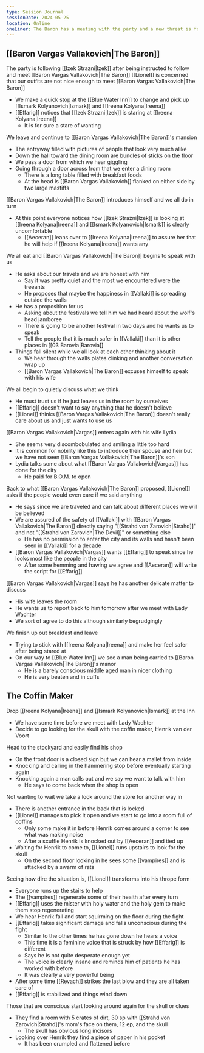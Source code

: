 ```yaml
---
type: Session Journal
sessionDate: 2024-05-25
location: Online
oneLiner: The Baron has a meeting with the party and a new threat is found within the walls of Vallaki
---
```

## [[Baron Vargas Vallakovich|The Baron]] 
The party is following [[Izek Strazni|Izek]] after being instructed to follow and meet [[Baron Vargas Vallakovich|The Baron]] 
[[Lionel]] is concerned that our outfits are not nice enough to meet [[Baron Vargas Vallakovich|The Baron]] 
- We make a quick stop at the [[Blue Water Inn]] to change and pick up [[Ismark Kolyanovich|Ismark]] and [[Ireena Kolyana|Ireena]] 
- [[Effarig]] notices that [[Izek Strazni|Izek]] is staring at [[Ireena Kolyana|Ireena]] 
	- It is for sure a stare of wanting

We leave and continue to [[Baron Vargas Vallakovich|The Baron]]'s mansion
-  The entryway filled with pictures of people that look very much alike
- Down the hall toward the dining room are bundles of sticks on the floor
- We pass a door from which we hear giggling
- Going through a door across from that we enter a dining room
	- There is a long table filled with breakfast foods
	- At the head is [[Baron Vargas Vallakovich]] flanked on either side by two large mastiffs

[[Baron Vargas Vallakovich|The Baron]] introduces himself and we all do in turn
- At this point everyone notices how [[Izek Strazni|Izek]] is looking at [[Ireena Kolyana|Ireena]] and [[Ismark Kolyanovich|Ismark]] is clearly uncomfortable
	- [[Aeceran]] leans over to [[Ireena Kolyana|Ireena]] to assure her that he will help if [[Ireena Kolyana|Ireena]] wants any

We all eat and [[Baron Vargas Vallakovich|The Baron]] begins to speak with us
- He asks about our travels and we are honest with him 
	- Say it was pretty quiet and the most we encountered were the treeants 
	- He proposes that maybe the happiness in [[Vallaki]] is spreading outside the walls 
- He has a proposition for us
	- Asking about the festivals we tell him we had heard about the wolf's head jamboree
	- There is going to be another festival in two days and he wants us to speak 
	- Tell the people that it is much safer in [[Vallaki]] than it is other places in [[03 Barovia|Barovia]] 
- Things fall silent while we all look at each other thinking about it
	- We hear through the walls plates clinking and another conversation wrap up
	- [[Baron Vargas Vallakovich|The Baron]] excuses himself to speak with his wife

We all begin to quietly discuss what we think
- He must trust us if he just leaves us in the room by ourselves
- [[Effarig]] doesn't want to say anything that he doesn't believe
- [[Lionel]] thinks [[Baron Vargas Vallakovich|The Baron]] doesn't really care about us and just wants to use us

[[Baron Vargas Vallakovich|Vargas]] enters again with his wife Lydia
- She seems very discombobulated and smiling a little too hard
- It is common for nobility like this to introduce their spouse and heir but we have not seen [[Baron Vargas Vallakovich|The Baron]]'s son 
- Lydia talks some about what [[Baron Vargas Vallakovich|Vargas]] has done for the city
	- He paid for B.O.M. to open

Back to what [[Baron Vargas Vallakovich|The Baron]] proposed, [[Lionel]] asks if the people would even care if we said anything 
- He says since we are traveled and can talk about different places we will be believed
- We are assured of the safety of [[Vallaki]] with [[Baron Vargas Vallakovich|The Baron]] directly saying "[[Strahd von Zarovich|Strahd]]" and not "[[Strahd von Zarovich|The Devil]]" or something else
	- He has no permission to enter the city and its walls and hasn't been seen in [[Vallaki]] for a decade
- [[Baron Vargas Vallakovich|Vargas]] wants [[Effarig]] to speak since he looks most like the people in the city
	- After some hemming and hawing we agree and [[Aeceran]] will write the script for [[Effarig]] 

[[Baron Vargas Vallakovich|Vargas]] says he has another delicate matter to discuss 
- His wife leaves the room
- He wants us to report back to him tomorrow after we meet with Lady Wachter
- We sort of agree to do this although similarly begrudgingly

We finish up out breakfast and leave 
- Trying to stick with [[Ireena Kolyana|Ireena]] and make her feel safer after being stared at
- On our way to [[Blue Water Inn]] we see a man being carried to [[Baron Vargas Vallakovich|The Baron]]'s manor 
	- He is a barely conscious middle aged man in nicer clothing
	- He is very beaten and in cuffs

## The Coffin Maker
Drop [[Ireena Kolyana|Ireena]] and [[Ismark Kolyanovich|Ismark]] at the Inn 
- We have some time before we meet with Lady Wachter 
- Decide to go looking for the skull with the coffin maker, Henrik van der Voort

Head to the stockyard and easily find his shop
- On the front door is a closed sign but we can hear a mallet from inside
- Knocking and calling in the hammering stop before eventually starting again 
- Knocking again a man calls out and we say we want to talk with him 
	- He says to come back when the shop is open

Not wanting to wait we take a look around the store for another way in
- There is another entrance in the back that is locked
- [[Lionel]] manages to pick it open and we start to go into a room full of coffins
	- Only some make it in before Henrik comes around a corner to see what was making noise
	- After a scuffle Henrik is knocked out by [[Aeceran]] and tied up
- Waiting for Henrik to come to, [[Lionel]] runs upstairs to look for the skull 
	- On the second floor looking in he sees some [[vampires]] and is attacked by a swarm of rats

Seeing how dire the situation is, [[Lionel]] transforms into his thrope form
- Everyone runs up the stairs to help
- The [[vampires]] regenerate some of their health after every turn
- [[Effarig]] uses the mister with holy water and the holy gem to make them stop regenerating
- We hear Henrik fall and start squirming on the floor during the fight
- [[Effarig]] takes significant damage and falls unconscious during the fight 
	- Similar to the other times he has gone down he hears a voice
	- This time it is a feminine voice that is struck by how [[Effarig]] is different 
	- Says he is not quite desperate enough yet
	- The voice is clearly insane and reminds him of patients he has worked with before 
	- It was clearly a very powerful being
- After some time [[Revach]] strikes the last blow and they are all taken care of
- [[Effarig]] is stabilized and things wind down

Those that are conscious start looking around again for the skull or clues
- They find a room with 5 crates of dirt, 30 sp with [[Strahd von Zarovich|Strahd]]'s mom's face on them, 12 ep, and the skull 
	- The skull has obvious long incisors 
- Looking over Henrik they find a piece of paper in his pocket
	- It has been crumpled and flattened before 
